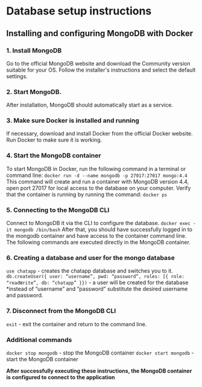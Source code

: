 # Database setup instructions

## Installing and configuring MongoDB with Docker

### 1. Install MongoDB
Go to the official MongoDB website and download the Community version suitable for your OS. Follow the installer's instructions and select the default settings.

### 2. Start MongoDB.
After installation, MongoDB should automatically start as a service.

### 3. Make sure Docker is installed and running
If necessary, download and install Docker from the official Docker website. Run Docker to make sure it is working.

### 4. Start the MongoDB container
To start MongoDB in Docker, run the following command in a terminal or command line:
`docker run -d --name mongodb -p 27017:27017 mongo:4.4`
This command will create and run a container with MongoDB version 4.4, open port 27017 for local access to the database on your computer. Verify that the container is running by running the command:
`docker ps`

### 5. Connecting to the MongoDB CLI
Connect to MongoDB it via the CLI to configure the database.
`docker exec -it mongodb /bin/bash`
After that, you should have successfully logged in to the mongodb container and have access to the container command line. The following commands are executed directly in the MongoDB container.

### 6. Creating a database and user for the mongo database
`use chatapp` - creates the chatapp database and switches you to it.
`db.createUser({ user: “username”, pwd: “password”, roles: [{ role: “readWrite”, db: “chatapp” }})` - a user will be created for the database
*instead of “username” and “password” substitute the desired username and password.


### 7. Disconnect from the MongoDB CLI
`exit` - exit the container and return to the command line.

### Additional commands
`docker stop mongodb` - stop the MongoDB container
`docker start mongodb` - start the MongoDB container


**After successfully executing these instructions, the MongoDB container is configured to connect to the application**
